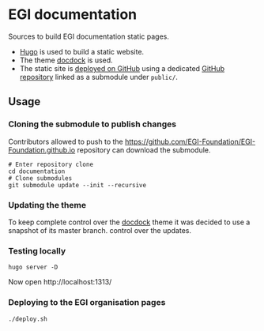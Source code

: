 # EGI documentation

Sources to build EGI documentation static pages.

* [Hugo](https://gohugo.io/) is used to build a static website.
* The theme [docdock](https://docdock.netlify.com/) is used.
* The static site is [deployed on GitHub](https://gohugo.io/hosting-and-deployment/hosting-on-github/) using a dedicated [GitHub repository](https://github.com/EGI-Foundation/EGI-Foundation.github.io) linked as a submodule under `public/`.

## Usage

### Cloning the submodule to publish changes

Contributors allowed to push to the
https://github.com/EGI-Foundation/EGI-Foundation.github.io repository can
download the submodule.

```console
# Enter repository clone
cd documentation
# Clone submodules
git submodule update --init --recursive
```

### Updating the theme

To keep complete control over the [docdock](https://docdock.netlify.com/) theme it was
decided to use a snapshot of its master branch.
control over the updates.

### Testing locally

```console
hugo server -D
```

Now open http://localhost:1313/

### Deploying to the EGI organisation pages

```console
./deploy.sh
```

